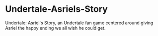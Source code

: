 # Undertale-Asriels-Story
 Undertale: Asriel's Story, an Undertale fan game centered around giving Asriel the happy ending we all wish he could get.
